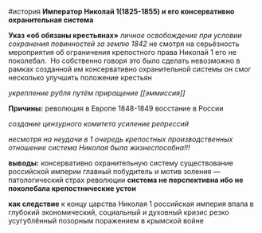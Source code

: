 #история 
**Император Николай 1(1825-1855) и его консервативно охранительная система**

**Указ «об обязаны крестьянах»**
	*личное освобождение при условии сохранения повинностей за землю 1842*
	не смотря на серьёзность мероприятия об ограничения крепостного права Николай 1 его не поколебал.  Но собственно говоря это было сделать невозможно в рамках созданной им консервативно охранительной системы он смог несколько улучшить положение крестьян
	
*укрепление рубля путём приращение [[эммиссия]]*

**Причины:**
	революция в Европе 1848-1849
	восстание в России


*создание цензурного комитета
усиление репрессий*

*несмотря на неудачи в 1 очередь крепостных производственных отношение система Николая была жизнеспособна!!!*

**выводы:**
	консервативно охранительную систему существование российской империи
	главный побудитель и мотив золения — патологический страх революции
	**система не перспективна ибо не поколебала крепостнические устои**

**как следствие** 
	 к концу царства Николая 1 российская империя впала в глубокий экономический, социальный и духовный кризис резко усугублённый позорным поражением в крымской войне